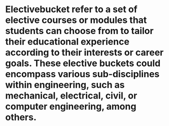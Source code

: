# Electivebucket refer to a set of elective courses or modules that students can choose from to tailor their educational experience according to their interests or career goals. These elective buckets could encompass various sub-disciplines within engineering, such as mechanical, electrical, civil, or computer engineering, among others.
